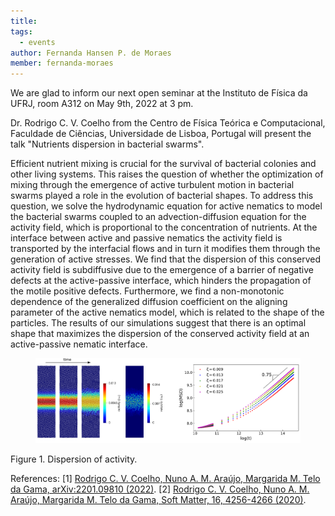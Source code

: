 ```yaml
---
title: 
tags:
  - events
author: Fernanda Hansen P. de Moraes
member: fernanda-moraes
---
```


We are glad to inform our next open seminar at the Instituto de Física da UFRJ, room A312 on May 9th, 2022 at 3 pm.

Dr. Rodrigo C. V. Coelho from the Centro de Física Teórica e Computacional, Faculdade de Ciências, Universidade de Lisboa, Portugal will present the talk "Nutrients dispersion in bacterial swarms".


Efficient nutrient mixing is crucial for the survival of bacterial colonies and other living systems. This raises the question of whether the optimization of mixing through the emergence of active turbulent motion in bacterial swarms played a role in the evolution of bacterial shapes. To address this question, we solve the hydrodynamic equation for active nematics to model the bacterial swarms coupled to an advection-diffusion equation for the activity field, which is proportional to the concentration of nutrients. At the interface between active and passive nematics the activity field is transported by the interfacial flows and in turn it modifies them through the generation of active stresses. We find that the dispersion of this conserved activity field is subdiffusive due to the emergence of a barrier of negative defects at the active-passive interface, which hinders the propagation of the motile positive defects. Furthermore, we find a non-monotonic dependence of the generalized diffusion coefficient on the aligning parameter of the active nematics model, which is related to the shape of the particles. The results of our simulations suggest that there is an optimal shape that maximizes the dispersion of the conserved activity field at an active-passive nematic interface.


<figure class="figure">
  <a class="fix_image">
    <img
      src="/images/PalestraRodrigoImagem1.png"
      style="{{ img }}"
      loading="lazy"
      style="width: 560px;"
    />
    </a>
</figure>
Figure 1. Dispersion of activity. 



References:
[1] [Rodrigo C. V. Coelho, Nuno A. M. Araújo, Margarida M. Telo da Gama, arXiv:2201.09810 (2022)](https://arxiv.org/abs/2201.09810).
[2] [Rodrigo C. V. Coelho, Nuno A. M. Araújo, Margarida M. Telo da Gama, Soft Matter, 16, 4256-4266 (2020)](https://pubmed.ncbi.nlm.nih.gov/32301453/).




